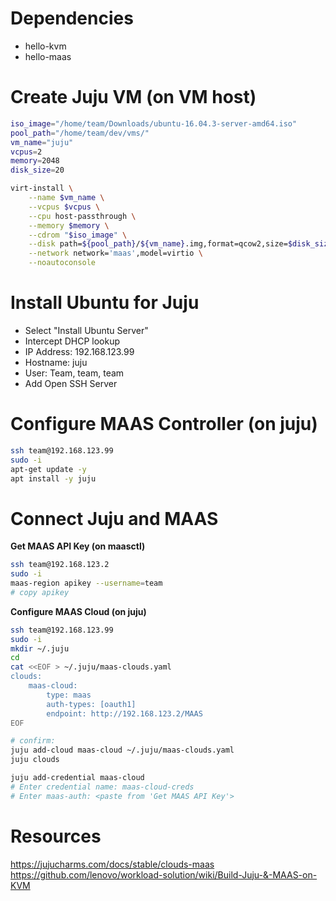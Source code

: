 # Dependencies
- hello-kvm
- hello-maas

# Create Juju VM (on VM host)
```bash
iso_image="/home/team/Downloads/ubuntu-16.04.3-server-amd64.iso"
pool_path="/home/team/dev/vms/"
vm_name="juju"
vcpus=2         
memory=2048     
disk_size=20

virt-install \
    --name $vm_name \
    --vcpus $vcpus \
    --cpu host-passthrough \
    --memory $memory \
    --cdrom "$iso_image" \
    --disk path=${pool_path}/${vm_name}.img,format=qcow2,size=$disk_size,bus=virtio,cache=writeback \
    --network network='maas',model=virtio \
    --noautoconsole
```

# Install Ubuntu for Juju
- Select "Install Ubuntu Server"
- Intercept DHCP lookup
- IP Address: 192.168.123.99
- Hostname: juju
- User: Team, team, team
- Add Open SSH Server

# Configure MAAS Controller (on juju)
```bash
ssh team@192.168.123.99
sudo -i
apt-get update -y 
apt install -y juju
```

# Connect Juju and MAAS
**Get MAAS API Key (on maasctl)**
```bash
ssh team@192.168.123.2
sudo -i
maas-region apikey --username=team
# copy apikey
```

**Configure MAAS Cloud (on juju)**
```bash
ssh team@192.168.123.99
sudo -i
mkdir ~/.juju
cd
cat <<EOF > ~/.juju/maas-clouds.yaml
clouds:
    maas-cloud:
        type: maas
        auth-types: [oauth1]
        endpoint: http://192.168.123.2/MAAS
EOF

# confirm:
juju add-cloud maas-cloud ~/.juju/maas-clouds.yaml
juju clouds

juju add-credential maas-cloud
# Enter credential name: maas-cloud-creds
# Enter maas-auth: <paste from 'Get MAAS API Key'>
```

# Resources
https://jujucharms.com/docs/stable/clouds-maas
https://github.com/lenovo/workload-solution/wiki/Build-Juju-&-MAAS-on-KVM
